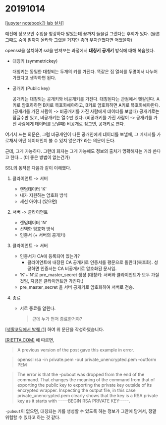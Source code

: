 # 20191014

[[jupyter notebook과 lab 설치]](
https://jupyter-notebook.readthedocs.io/en/stable/public_server.html)

예전에 정보보안 수업을 청강하다 말았는데 끝까지 들을걸 그랬다는 후회가 있다. (물론 그때도 숨이 밑까지 올라와 그랬을 거지만 좀더 부지런했다면 어땠을까)

openssl을 설치하여 ssl을 만져보는 과정에서 __대칭키__ __공개키__ 방식에 대해 복습했다.

* 대칭키 (symmetrickey)

  대칭키는 동일한 대칭되는 두개의 키를 가진다. 똑같은 집 열쇠를 두명이서 나누어 가졌다고 생각하면 된다.

* 공개키 (Pubilc key)

  공개키는 대칭되는 공개키와 비공개키를 가진다. 대칭된다는 관점에서 헷갈린다. A키로 암호하하면 B키로 복호화해야하고, B키로 암호화하면 A키로 복호화해야한다. (공개키를 가진 사람이 -> 비공개키를 가진 사람에게 데이터를 보낼때) 공개키로는 잠글수만 있고, 비공개키는 열수만 있다. (비공개키를 가진 사람이 -> 공개키를 가진 사람에게 데이터를 보낼때) 비공개로 잠그면, 공개키로 연다.

여기서 드는 의문은, 그럼 비공개인이 다른 공개인에게 데이터를 보낼때, 그 메세지를 가로채서 어떤 데이터인지 볼 수 있지 않은가? 라는 의문이 든다.

근데, 그게 가능하다. 그런데 화자는 그게 가능해도 정보의 출처가 명확해지는 거라 쓴다고 한다... (더 좋은 방법이 없는건가)

SSL의 동작은 다음과 같이 이해했다.

1. 클라이언트 -> 서버
   * 랜덤데이터 'K'
   * 내가 지원하는 암호화 방식
   * 세션 아이디 (있으면)

2. 서버 -> 클라이언트
    * 랜덤데이터 'N'
    * 선택한 암호화 방식
    * 인증서 (+ 서버의 공개키)

3. 클라이언트 -> 서버
    * 인증서가 CA에 등록되어 있는가?
      * 클라이언트에 내장된 CA 공개키로 인증서를 평문으로 돌린다(복호화). 성공하면 인증서는 CA 비공개키로 암호화된 문서임.
    * 'K'+'N'로 pre_master_secret 생성 (대칭키: 서버와 클라이언트가 모두 가질것임, 지금은 클라이언트만 가진다.)
    * pre_master_secret 을 서버 공개키로 암호화하여 서버로 전송.

4. 종료
    * 서로 종료를 알린다.
        > 근데 누가 먼저 종료한거야?

[[생활코딩에서 발췌 (1]](https://opentutorials.org/course/228/4894) 하여 위 문단을 작성하였습니다.


[[RIETTA.COM]](https://rietta.com/blog/openssl-generating-rsa-key-from-command/) 에 따르면, 

> A previous version of the post gave this example in error.

> openssl rsa -in private.pem -out private_unencrypted.pem -outform PEM

> The error is that the -pubout was dropped from the end of the command. That changes the meaning of the command from that of exporting the public key to exporting the private key outside of its encrypted wrapper. Inspecting the output file, in this case private_unencrypted.pem clearly shows that the key is a RSA private key as it starts with -----BEGIN RSA PRIVATE KEY-----.

`-pubout`이 없으면, 대칭되는 키를 생성할 수 있도록 하는 정보가 그안에 담겨서, 정말 위험할 수 있다고 하는 것 같다.
